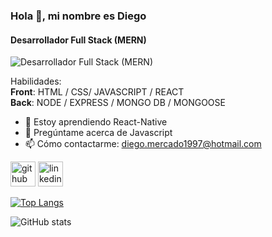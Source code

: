 ### Hola 👋, mi nombre es Diego
#### Desarrollador Full Stack (MERN)
![Desarrollador Full Stack (MERN)](https://camo.githubusercontent.com/2039ae89d64b1942fab3ef2f53f2e90537034b80ff4d0cafd19834d5b671f16d/68747470733a2f2f692e6962622e636f2f5834797039366d2f4d45524e2d537461636b2d446576656c6f706d656e742d616e642d436f6e73756c74696e672d53657276696365732e6a7067)


Habilidades:                                                                                                                                                                  
**Front**:  HTML / CSS/ JAVASCRIPT / REACT                                                                                                                                
**Back**:   NODE / EXPRESS / MONGO   DB / MONGOOSE

- 🌱 Estoy aprendiendo React-Native 
- 💬 Pregúntame acerca de Javascript 
- 📫 Cómo contactarme: diego.mercado1997@hotmail.com 


[<img src='https://cdn.jsdelivr.net/npm/simple-icons@3.0.1/icons/github.svg' alt='github' height='40'>](https://github.com/Diego2997)  [<img src='https://cdn.jsdelivr.net/npm/simple-icons@3.0.1/icons/linkedin.svg' alt='linkedin' height='40'>](https://www.linkedin.com/in/diego-mercado-pc/)  

[![Top Langs](https://github-readme-stats.vercel.app/api/top-langs/?username=Diego2997)](https://github.com/anuraghazra/github-readme-stats)

![GitHub stats](https://github-readme-stats.vercel.app/api?username=Diego2997&show_icons=true&count_private=true)  

